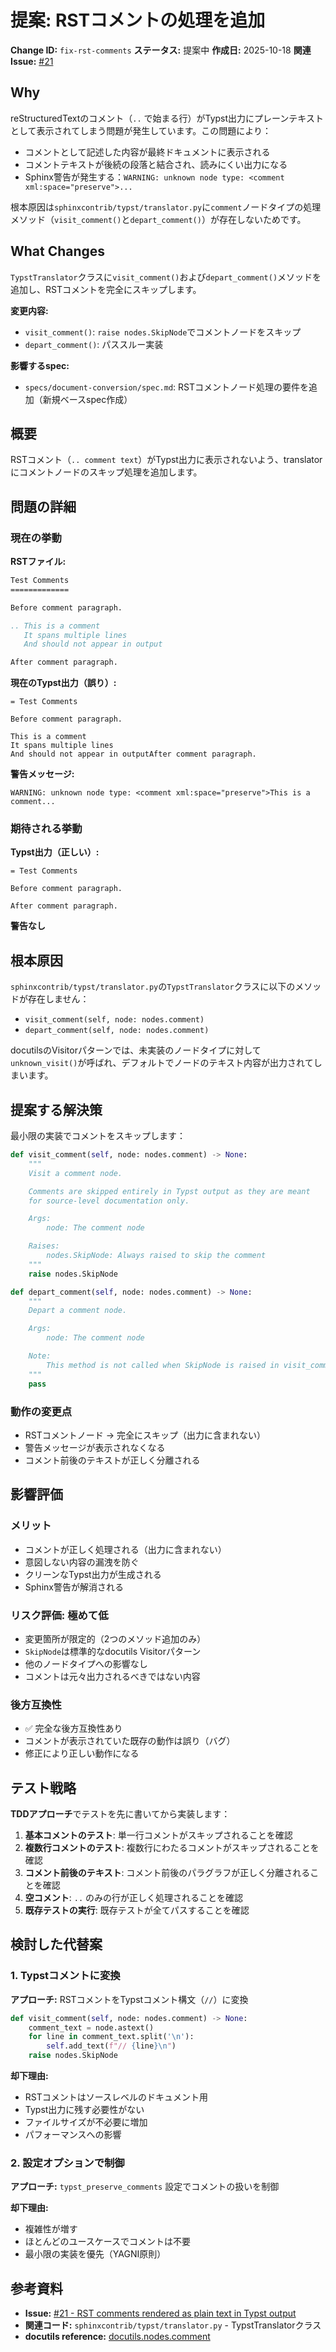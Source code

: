 # 提案: RSTコメントの処理を追加

**Change ID:** `fix-rst-comments`
**ステータス:** 提案中
**作成日:** 2025-10-18
**関連Issue:** [#21](https://github.com/YuSabo90002/sphinxcontrib-typst/issues/21)

## Why

reStructuredTextのコメント（`..` で始まる行）がTypst出力にプレーンテキストとして表示されてしまう問題が発生しています。この問題により：

- コメントとして記述した内容が最終ドキュメントに表示される
- コメントテキストが後続の段落と結合され、読みにくい出力になる
- Sphinx警告が発生する：`WARNING: unknown node type: <comment xml:space="preserve">...`

根本原因は`sphinxcontrib/typst/translator.py`に`comment`ノードタイプの処理メソッド（`visit_comment()`と`depart_comment()`）が存在しないためです。

## What Changes

`TypstTranslator`クラスに`visit_comment()`および`depart_comment()`メソッドを追加し、RSTコメントを完全にスキップします。

**変更内容:**
- `visit_comment()`: `raise nodes.SkipNode`でコメントノードをスキップ
- `depart_comment()`: パススルー実装

**影響するspec:**
- `specs/document-conversion/spec.md`: RSTコメントノード処理の要件を追加（新規ベースspec作成）

## 概要

RSTコメント（`.. comment text`）がTypst出力に表示されないよう、translatorにコメントノードのスキップ処理を追加します。

## 問題の詳細

### 現在の挙動

**RSTファイル:**
```rst
Test Comments
=============

Before comment paragraph.

.. This is a comment
   It spans multiple lines
   And should not appear in output

After comment paragraph.
```

**現在のTypst出力（誤り）:**
```typst
= Test Comments

Before comment paragraph.

This is a comment
It spans multiple lines
And should not appear in outputAfter comment paragraph.
```

**警告メッセージ:**
```
WARNING: unknown node type: <comment xml:space="preserve">This is a comment...
```

### 期待される挙動

**Typst出力（正しい）:**
```typst
= Test Comments

Before comment paragraph.

After comment paragraph.
```

**警告なし**

## 根本原因

`sphinxcontrib/typst/translator.py`の`TypstTranslator`クラスに以下のメソッドが存在しません：

- `visit_comment(self, node: nodes.comment)`
- `depart_comment(self, node: nodes.comment)`

docutilsのVisitorパターンでは、未実装のノードタイプに対して`unknown_visit()`が呼ばれ、デフォルトでノードのテキスト内容が出力されてしまいます。

## 提案する解決策

最小限の実装でコメントをスキップします：

```python
def visit_comment(self, node: nodes.comment) -> None:
    """
    Visit a comment node.

    Comments are skipped entirely in Typst output as they are meant
    for source-level documentation only.

    Args:
        node: The comment node

    Raises:
        nodes.SkipNode: Always raised to skip the comment
    """
    raise nodes.SkipNode

def depart_comment(self, node: nodes.comment) -> None:
    """
    Depart a comment node.

    Args:
        node: The comment node

    Note:
        This method is not called when SkipNode is raised in visit_comment.
    """
    pass
```

### 動作の変更点

- RSTコメントノード → 完全にスキップ（出力に含まれない）
- 警告メッセージが表示されなくなる
- コメント前後のテキストが正しく分離される

## 影響評価

### メリット

- コメントが正しく処理される（出力に含まれない）
- 意図しない内容の漏洩を防ぐ
- クリーンなTypst出力が生成される
- Sphinx警告が解消される

### リスク評価: 極めて低

- 変更箇所が限定的（2つのメソッド追加のみ）
- `SkipNode`は標準的なdocutils Visitorパターン
- 他のノードタイプへの影響なし
- コメントは元々出力されるべきではない内容

### 後方互換性

- ✅ 完全な後方互換性あり
- コメントが表示されていた既存の動作は誤り（バグ）
- 修正により正しい動作になる

## テスト戦略

**TDDアプローチ**でテストを先に書いてから実装します：

1. **基本コメントのテスト**: 単一行コメントがスキップされることを確認
2. **複数行コメントのテスト**: 複数行にわたるコメントがスキップされることを確認
3. **コメント前後のテキスト**: コメント前後のパラグラフが正しく分離されることを確認
4. **空コメント**: `..` のみの行が正しく処理されることを確認
5. **既存テストの実行**: 既存テストが全てパスすることを確認

## 検討した代替案

### 1. Typstコメントに変換

**アプローチ:** RSTコメントをTypstコメント構文（`//`）に変換

```python
def visit_comment(self, node: nodes.comment) -> None:
    comment_text = node.astext()
    for line in comment_text.split('\n'):
        self.add_text(f"// {line}\n")
    raise nodes.SkipNode
```

**却下理由:**
- RSTコメントはソースレベルのドキュメント用
- Typst出力に残す必要性がない
- ファイルサイズが不必要に増加
- パフォーマンスへの影響

### 2. 設定オプションで制御

**アプローチ:** `typst_preserve_comments` 設定でコメントの扱いを制御

**却下理由:**
- 複雑性が増す
- ほとんどのユースケースでコメントは不要
- 最小限の実装を優先（YAGNI原則）

## 参考資料

- **Issue:** [#21 - RST comments rendered as plain text in Typst output](https://github.com/YuSabo90002/sphinxcontrib-typst/issues/21)
- **関連コード:** `sphinxcontrib/typst/translator.py` - TypstTranslatorクラス
- **docutils reference:** [docutils.nodes.comment](https://docutils.sourceforge.io/docs/ref/doctree.html#comment)
